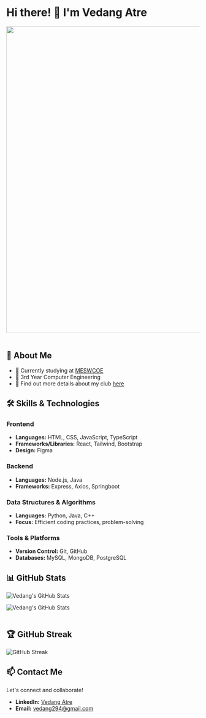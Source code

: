 # Hi there! 👋 I'm Vedang Atre

<img src="https://user-images.githubusercontent.com/74038190/225813708-98b745f2-7d22-48cf-9150-083f1b00d6c9.gif" width="800">
<br><br>

## 🚀 About Me

- 🔭 Currently studying at [MESWCOE](https://mescoe.mespune.org/)
- 🌱 3rd Year Computer Engineering
- 👯 Find out more details about my club [here](https://github.com/Avinya-co)

## 🛠 Skills & Technologies

### Frontend
- **Languages:** HTML, CSS, JavaScript, TypeScript
- **Frameworks/Libraries:** React, Tailwind, Bootstrap
- **Design:** Figma

### Backend
- **Languages:** Node.js, Java
- **Frameworks:** Express, Axios, Springboot

### Data Structures & Algorithms
- **Languages:** Python, Java, C++
- **Focus:** Efficient coding practices, problem-solving

### Tools & Platforms
- **Version Control:** Git, GitHub
- **Databases:** MySQL, MongoDB, PostgreSQL

## 📊 GitHub Stats  
![Vedang's GitHub Stats](https://github-readme-stats.vercel.app/api/top-langs?username=vedang29&show_icons=true&locale=en&layout=compact&theme=radical)

![Vedang's GitHub Stats](https://github-readme-stats.vercel.app/api?username=vedang29&show_icons=true&count_private=true&theme=radical)  
<br>
## 🏆 GitHub Streak  
![GitHub Streak](https://github-readme-streak-stats.herokuapp.com/?user=vedang29&theme=radical)  

## 📫 Contact Me

Let's connect and collaborate!  
- **LinkedIn:** [Vedang Atre](https://www.linkedin.com/in/vedang-atre-53212b24b/)
- **Email:** vedang294@gmail.com

